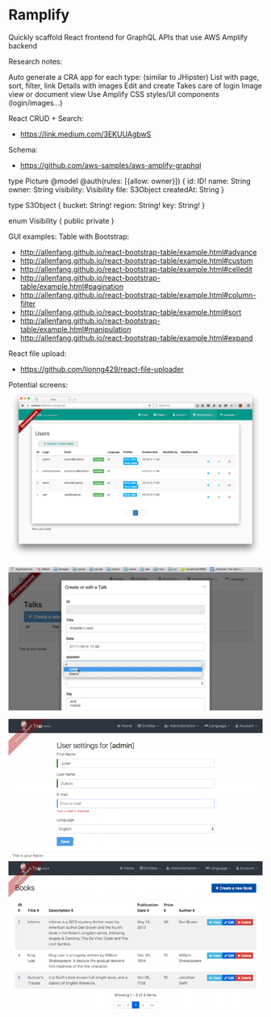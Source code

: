 # Ramplify
Quickly scaffold React frontend for GraphQL APIs that use AWS Amplify backend

Research notes:

Auto generate a CRA app for each type: (similar to JHipster)
List with page, sort, filter, link
Details with images
Edit and create 
Takes care of login
Image view or document view
Use Amplify CSS styles/UI components (login/images...)

React CRUD + Search:
* https://link.medium.com/3EKUUAgbwS

Schema:
* https://github.com/aws-samples/aws-amplify-graphql




type Picture @model @auth(rules: [{allow: owner}]) {
  id: ID!
  name: String
  owner: String
  visibility: Visibility
  file: S3Object
  createdAt: String
}
 
type S3Object {
  bucket: String!
  region: String!
  key: String!
}
 
enum Visibility {
  public
  private
}


GUI examples:
Table with Bootstrap:
* http://allenfang.github.io/react-bootstrap-table/example.html#advance
* http://allenfang.github.io/react-bootstrap-table/example.html#custom
* http://allenfang.github.io/react-bootstrap-table/example.html#celledit
* http://allenfang.github.io/react-bootstrap-table/example.html#pagination
* http://allenfang.github.io/react-bootstrap-table/example.html#column-filter
* http://allenfang.github.io/react-bootstrap-table/example.html#sort
* http://allenfang.github.io/react-bootstrap-table/example.html#manipulation
* http://allenfang.github.io/react-bootstrap-table/example.html#expand

React file upload:
* https://github.com/lionng429/react-file-uploader



Potential screens:
![alt text](https://github.com/RuairiSpain/Ramplify/blob/master/jhipster-bootstrap-material-design-2.png)

![alt text](https://github.com/RuairiSpain/Ramplify/blob/master/maxresdefault.jpg)

![alt text](https://github.com/RuairiSpain/Ramplify/blob/master/screenshot_3.png)
![alt text](https://github.com/RuairiSpain/Ramplify/blob/master/screenshot_5.png)
